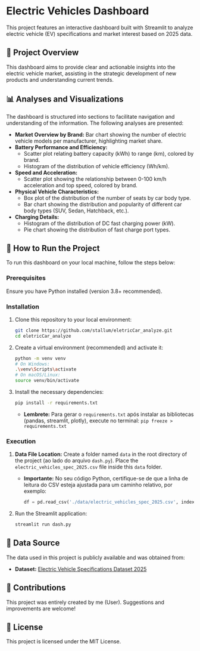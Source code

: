 # Electric Vehicles Dashboard

This project features an interactive dashboard built with Streamlit to analyze electric vehicle (EV) specifications and market interest based on 2025 data.

## 📝 Project Overview

This dashboard aims to provide clear and actionable insights into the electric vehicle market, assisting in the strategic development of new products and understanding current trends.

## 📊 Analyses and Visualizations

The dashboard is structured into sections to facilitate navigation and understanding of the information. The following analyses are presented:

* **Market Overview by Brand:** Bar chart showing the number of electric vehicle models per manufacturer, highlighting market share.
* **Battery Performance and Efficiency:**
    * Scatter plot relating battery capacity (kWh) to range (km), colored by brand.
    * Histogram of the distribution of vehicle efficiency (Wh/km).
* **Speed and Acceleration:**
    * Scatter plot showing the relationship between 0-100 km/h acceleration and top speed, colored by brand.
* **Physical Vehicle Characteristics:**
    * Box plot of the distribution of the number of seats by car body type.
    * Bar chart showing the distribution and popularity of different car body types (SUV, Sedan, Hatchback, etc.).
* **Charging Details:**
    * Histogram of the distribution of DC fast charging power (kW).
    * Pie chart showing the distribution of fast charge port types.

## 🚀 How to Run the Project

To run this dashboard on your local machine, follow the steps below:

### Prerequisites

Ensure you have Python installed (version 3.8+ recommended).

### Installation

1.  Clone this repository to your local environment:
    ```bash
    git clone https://github.com/stallum/eletricCar_analyze.git
    cd eletricCar_analyze
    ```

2.  Create a virtual environment (recommended) and activate it:
    ```bash
    python -m venv venv
    # On Windows:
    .\venv\Scripts\activate
    # On macOS/Linux:
    source venv/bin/activate
    ```

3.  Install the necessary dependencies:
    ```bash
    pip install -r requirements.txt
    ```
    * **Lembrete:** Para gerar o `requirements.txt` após instalar as bibliotecas (pandas, streamlit, plotly), execute no terminal: `pip freeze > requirements.txt`

### Execution

1.  **Data File Location:** Create a folder named `data` in the root directory of the project (ao lado do arquivo `dash.py`). Place the `electric_vehicles_spec_2025.csv` file inside this `data` folder.
    * **Importante:** No seu código Python, certifique-se de que a linha de leitura do CSV esteja ajustada para um caminho relativo, por exemplo:
        ```python
        df = pd.read_csv('./data/electric_vehicles_spec_2025.csv', index_col=False)
        ```

2.  Run the Streamlit application:
    ```bash
    streamlit run dash.py
    ```

## 💾 Data Source

The data used in this project is publicly available and was obtained from:

* **Dataset:** [Electric Vehicle Specifications Dataset 2025](https://www.kaggle.com/datasets/urvishahir/electric-vehicle-specifications-dataset-2025)


## 🤝 Contributions

This project was entirely created by me (User). Suggestions and improvements are welcome!

## 📜 License

This project is licensed under the MIT License.
